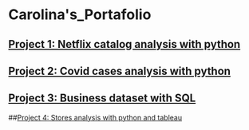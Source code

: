 # Carolina's_Portafolio
## [Project 1: Netflix catalog analysis with python](https://colab.research.google.com/drive/1BQp6U8UCYYin1egazxkBNMtcNqS9iBqE?usp=sharing)


## [Project 2: Covid cases analysis with python](https://colab.research.google.com/drive/1IItvUdTTaOITgt6FJFpffMs3GFcKfmQo?usp=sharing)

## [Project 3: Business dataset with SQL](https://colab.research.google.com/drive/11y2ioNSs1kBYoUSA3de6hh5HFFDlPrvv?usp=sharing)

##[Project 4: Stores analysis with python and tableau](https://colab.research.google.com/drive/1EAyGHSIt7Gg9gMkdzpKNaYzGcNz-vrf7#scrollTo=3n4G-p6uakn2)
